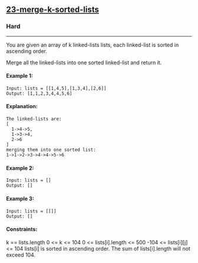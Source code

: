 [23-merge-k-sorted-lists](https://leetcode.com/problems/merge-k-sorted-lists/)
---------------------------------------------------------------------------------------------------------------------------------------------

### Hard
---------------------------------------------------------------------------------------------------------------------------------------------
 
You are given an array of k linked-lists lists, each linked-list is sorted in ascending order.

Merge all the linked-lists into one sorted linked-list and return it.

#### Example 1:
```
Input: lists = [[1,4,5],[1,3,4],[2,6]]
Output: [1,1,2,3,4,4,5,6]
```
#### Explanation: 
```
The linked-lists are:
[
  1->4->5,
  1->3->4,
  2->6
]
merging them into one sorted list:
1->1->2->3->4->4->5->6
```
#### Example 2:
```
Input: lists = []
Output: []
```
#### Example 3:
```
Input: lists = [[]]
Output: []
```
#### Constraints:

k == lists.length
0 <= k <= 104
0 <= lists[i].length <= 500
-104 <= lists[i][j] <= 104
lists[i] is sorted in ascending order.
The sum of lists[i].length will not exceed 104.

